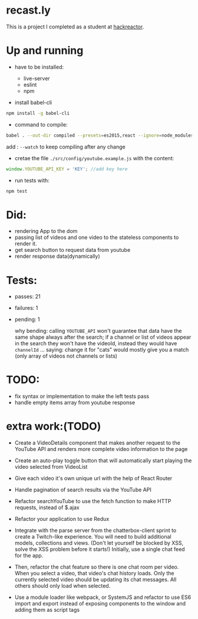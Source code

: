 # recast.ly

This is a project I completed as a student at [hackreactor](http://hackreactor.com).

# Up and running

- have to be installed:

    - live-server
    - eslint
    - npm

- install babel-cli 
```bash
npm install -g babel-cli
```

- command to compile:

```bash
babel . --out-dir compiled --presets=es2015,react --ignore=node_modules,compiled --source-maps inline
```
add : ```--watch``` to keep compiling after any change

- cretae the file `./src/config/youtube.example.js`  with the content:
```javascript
window.YOUTUBE_API_KEY = 'KEY'; //add key here
```


- run tests with:
```bash
npm test
```


# Did:
- rendering App to the dom
- passing list of videos and one video to the stateless components to render it.
- get search button to request data from youtube
- render response data(dynamically)

# Tests:

- passes: 21
- failures: 1
- pending: 1

    why bending: calling `YOUTUBE_API` won't guarantee that data have the same shape always after the search; if a channel or list of videos appear in the search they won't have the videoId, instead they would have `channelId` ... saying: change it for "cats" would mostly give you a match (only array of videos not channels or lists)

# TODO:

- fix syntax or implementation to make the left tests pass
- handle empty items array from youtube response

# extra work:(TODO)

- Create a VideoDetails component that makes another request to the YouTube API and renders more complete video information to the page

- Create an auto-play toggle button that will automatically start playing the video selected from VideoList

- Give each video it's own unique url with the help of React Router

- Handle pagination of search results via the YouTube API

- Refactor searchYouTube to use the fetch function to make HTTP requests, instead of $.ajax

- Refactor your application to use Redux

- Integrate with the parse server from the chatterbox-client sprint to create a Twitch-like experience. You will need to build additional models, collections and views. (Don't let yourself be blocked by XSS, solve the XSS problem before it starts!)
Initially, use a single chat feed for the app.

- Then, refactor the chat feature so there is one chat room per video. When you select a video, that video's chat history loads. Only the currently selected video should be updating its chat messages. All others should only load when selected.

- Use a module loader like webpack, or SystemJS and refactor to use ES6 import and export instead of exposing components to the window and adding them as script tags